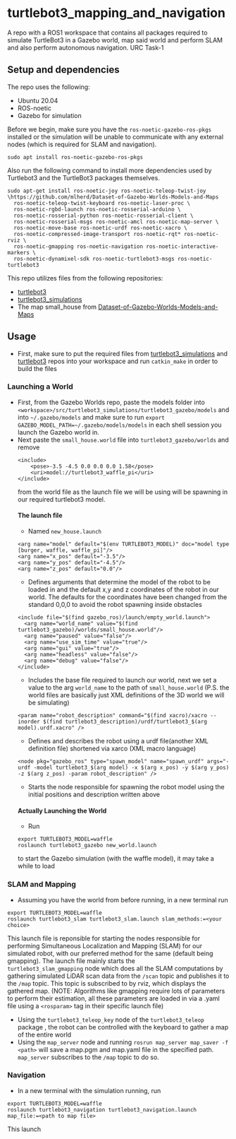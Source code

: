# turtlebot3_mapping_and_navigation

A repo with a ROS1 workspace that contains all packages required to simulate TurtleBot3 in a Gazebo world, map said world and perform SLAM and also perform autonomous navigation. URC Task-1

## Setup and dependencies
The repo uses the following:
- Ubuntu 20.04
- ROS-noetic
- Gazebo for simulation

Before we begin, make sure you have the `ros-noetic-gazebo-ros-pkgs` installed or the simulation will be unable to communicate with any external nodes (which is required for SLAM and navigation).
```
sudo apt install ros-noetic-gazebo-ros-pkgs
```
Also run the following command to install more dependencies used by Turtlebot3 and the TurtleBot3 packages themselves.
```
sudo apt-get install ros-noetic-joy ros-noetic-teleop-twist-joy \https://github.com/mlherd/Dataset-of-Gazebo-Worlds-Models-and-Maps
  ros-noetic-teleop-twist-keyboard ros-noetic-laser-proc \
  ros-noetic-rgbd-launch ros-noetic-rosserial-arduino \
  ros-noetic-rosserial-python ros-noetic-rosserial-client \
  ros-noetic-rosserial-msgs ros-noetic-amcl ros-noetic-map-server \
  ros-noetic-move-base ros-noetic-urdf ros-noetic-xacro \
  ros-noetic-compressed-image-transport ros-noetic-rqt* ros-noetic-rviz \
  ros-noetic-gmapping ros-noetic-navigation ros-noetic-interactive-markers \
  ros-noetic-dynamixel-sdk ros-noetic-turtlebot3-msgs ros-noetic-turtlebot3

```
This repo utilizes files from the following repositories:
- [turtlebot3](https://github.com/ROBOTIS-GIT/turtlebot3)
- [turtlebot3_simulations](https://github.com/ROBOTIS-GIT/turtlebot3_simulations)
- The map small_house from [Dataset-of-Gazebo-Worlds-Models-and-Maps](https://github.com/mlherd/Dataset-of-Gazebo-Worlds-Models-and-Maps)



## Usage
- First, make sure to put the required files from [turtlebot3_simulations](https://github.com/ROBOTIS-GIT/turtlebot3_simulations) and [turtlebot3](https://github.com/ROBOTIS-GIT/turtlebot3) repos into your workspace and run `catkin_make` in order to build the files
### Launching a World
- First, from the Gazebo Worlds repo, paste the models folder into `<workspace>/src/turtlebot3_simulations/turtlebot3_gazebo/models` and into `~/.gazebo/models` and make sure to run `export GAZEBO_MODEL_PATH=~/.gazebo/models/models` in each shell session you launch the Gazebo world in.
- Next paste the `small_house.world` file into `turtlebot3_gazebo/worlds` and remove
  ```
  <include>
      <pose>-3.5 -4.5 0.0 0.0 0.0 1.58</pose>
      <uri>model://turtlebot3_waffle_pi</uri>
  </include>
  ```
  from the world file as the launch file we will be using will be spawning in our required turtlebot3 model.
  #### The launch file
  - Named `new_house.launch`
  ```
  <arg name="model" default="$(env TURTLEBOT3_MODEL)" doc="model type [burger, waffle, waffle_pi]"/>
  <arg name="x_pos" default="-3.5"/>
  <arg name="y_pos" default="-4.5"/>
  <arg name="z_pos" default="0.0"/>
  ```
  - Defines arguments that determine the model of the robot to be loaded in and the default x,y and z coordinates of the robot in our world. The defaults for the coordinates have been changed from the standard 0,0,0 to avoid the robot spawning inside obstacles
  ```
  <include file="$(find gazebo_ros)/launch/empty_world.launch">
    <arg name="world_name" value="$(find turtlebot3_gazebo)/worlds/small_house.world"/>
    <arg name="paused" value="false"/>
    <arg name="use_sim_time" value="true"/>
    <arg name="gui" value="true"/>
    <arg name="headless" value="false"/>
    <arg name="debug" value="false"/>
  </include>

  ```
  - Includes the base file required to launch our world, next we set a value to the arg `world_name` to the path of `small_house.world` (P.S. the world files are basically just XML definitions of the 3D world we will be simulating)
  ```
  <param name="robot_description" command="$(find xacro)/xacro --inorder $(find turtlebot3_description)/urdf/turtlebot3_$(arg model).urdf.xacro" />
  ```
  - Defines and describes the robot using a urdf file(another XML definition file) shortened via xarco (XML macro language)
  ```
  <node pkg="gazebo_ros" type="spawn_model" name="spawn_urdf" args="-urdf -model turtlebot3_$(arg model) -x $(arg x_pos) -y $(arg y_pos) -z $(arg z_pos) -param robot_description" />
  ```
  - Starts the node responsible for spawning the robot model using the initial positions and description written above
  #### Actually Launching the World
  - Run
  ```
  export TURTLEBOT3_MODEL=waffle
  roslaunch turtlebot3_gazebo new_world.launch
  ```
  to start the Gazebo simulation (with the waffle model), it may take a while to load
### SLAM and Mapping
  - Assuming you have the world from before running, in a new terminal run
  ```
  export TURTLEBOT3_MODEL=waffle
  roslaunch turtlebot3_slam turtlebot3_slam.launch slam_methods:=<your choice>
  ```
  This launch file is reponsible for starting the nodes responsible for performing Simultaneous Localization and Mapping (SLAM) for our simulated robot, with our preferred method for the same (default being gmapping). The launch file mainly starts the       
  `turtlebot3_slam_gmapping` node which does all the SLAM computations by gathering simulated LiDAR scan data from the `/scan` topic and publishes it to the `/map` topic. This topic is subscribed to by rviz, which displays the gathered map.
  (NOTE: Algorithms like gmapping require lots of parameters to perform their estimation, all these parameters are loaded in via a .yaml file using a `<rosparam>` tag in their specific launch file)
  - Using the `turtlebot3_teleop_key` node of the `turtlebot3_teleop` package , the robot can be controlled with the keyboard to gather a map of the entire world
  - Using the `map_server` node and running `rosrun map_server map_saver -f <path>` will save a map.pgm and map.yaml file in the specified path. `map_server` subscribes to the `/map` topic to do so.
### Navigation
  - In a new terminal with the simulation running, run
  ```
  export TURTLEBOT3_MODEL=waffle
  roslaunch turtlebot3_navigation turtlebot3_navigation.launch map_file:=<path to map file>
  ```
  This launch 
  

  

